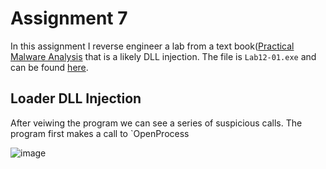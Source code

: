 # Assignment 7
In this assignment I reverse engineer a lab from a text book([Practical Malware Analysis](https://nostarch.com/malware) that is a likely DLL injection. The file is `Lab12-01.exe` and can be found [here](https://github.com/seanthegeek).
## Loader DLL Injection
After veiwing the program we can see a series of suspicious calls. The program first makes a call to `OpenProcess

![image](https://github.com/Novaii-Yoder/CS579/assets/52936757/5d5f9f9d-7c8e-4fe2-bcc8-6d01b982c05c)
